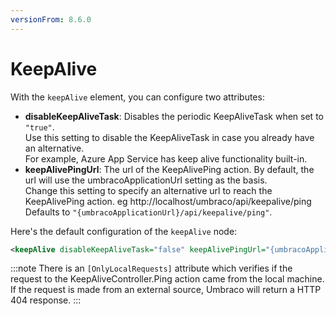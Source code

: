 ```yaml
---
versionFrom: 8.6.0
---
```


# KeepAlive

With the `keepAlive` element, you can configure two attributes:
- **disableKeepAliveTask**: Disables the periodic KeepAliveTask when set to `"true"`.   
      Use this setting to disable the KeepAliveTask in case you already have an alternative.   
      For example, Azure App Service has keep alive functionality built-in.
- **keepAlivePingUrl**: The url of the KeepAlivePing action. By default, the url will use the umbracoApplicationUrl setting as the basis.   
      Change this setting to specify an alternative url to reach the KeepAlivePing action. eg http://localhost/umbraco/api/keepalive/ping   
      Defaults to `"{umbracoApplicationUrl}/api/keepalive/ping"`.
      
Here's the default configuration of the `keepAlive` node:
```xml
<keepAlive disableKeepAliveTask="false" keepAlivePingUrl="{umbracoApplicationUrl}/api/keepalive/ping" />
```

:::note
There is an `[OnlyLocalRequests]` attribute which verifies if the request to the KeepAliveController.Ping action came from the local machine.
If the request is made from an external source, Umbraco will return a HTTP 404 response.
:::
